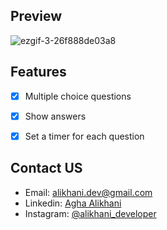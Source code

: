 ## Preview

![ezgif-3-26f888de03a8](https://user-images.githubusercontent.com/87765316/130331367-323665dd-b6a7-40b6-b2d2-aa1fb7f66936.gif)

## Features

- [x] Multiple choice questions
- [x] Show answers
- [x] Set a timer for each question


## Contact US

- Email: [alikhani.dev@gmail.com](mailto:alikhani.dev@gmail.com)
- Linkedin: [Agha Alikhani](www.linkedin.com/in/amir-hossein-agha-alikhani-060a88217)
- Instagram: [@alikhani_developer](https://www.instagram.com/alikhani_developer/)
